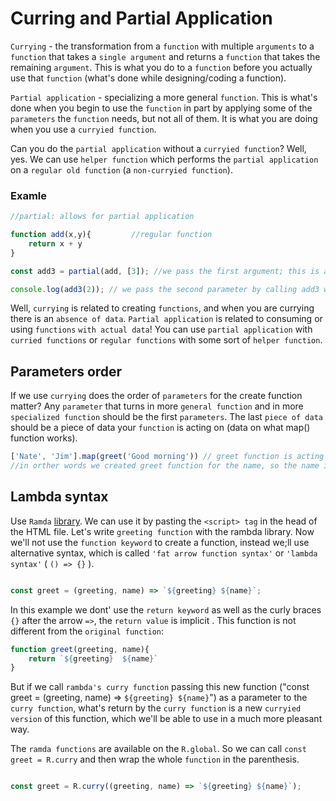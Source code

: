 # Curring and Partial Application

`Currying` - the transformation from a `function` with multiple `arguments` to a `function` that takes a `single argument` and returns a `function` that takes the remaining `argument`. This is what you do to a `function` before you actually use that `function` (what's done while designing/coding a function).

`Partial application` - specializing a more general `function`. This is what's done when you begin to use the `function` in part by applying some of the `parameters` the `function` needs, but not all of them. It is what you are doing when you use a `curryied function`.

Can you do the `partial application` without a `curryied function`? Well, yes. We can use `helper function` which performs the `partial application` on a `regular old function` (a `non-curryied function`). 

### Examle
```js
//partial: allows for partial application

function add(x,y){         //regular function
    return x + y
}

const add3 = partial(add, [3]); //we pass the first argument; this is a partial application, what's returned with partial is a new function that needs to be called with the last parameter

console.log(add3(2)); // we pass the second parameter by calling add3 with an argument; result => 5
```

Well, `currying` is related to creating `functions`, and when you are currying there is an `absence of data`. `Partial application` is related to consuming or using `functions` `with actual data`! You can use `partial application` with `curried functions` or `regular functions` with some sort of `helper function`.

## Parameters order

If we use `currying` does the order of `parameters` for the create function matter? 
Any `parameter` that turns in more `general function` and in more `specialized function` should be the first `parameters`. The last `piece of data` should be a piece of data your `function` is acting on (data on what map() function works). 

```js
['Nate', 'Jim'].map(greet('Good morning')) // greet function is acting on the individual name of the list that is passed ; 
//in orther words we created greet function for the name, so the name is the data the function is acted on
```

## Lambda syntax

Use `Ramda` [library](https://ramdajs.com/). We can use it by pasting the `<script> tag` in the head of the HTML file.
Let's write `greeting function` with the rambda library. Now we'll not use the `function keyword` to create a function, instead we;ll use alternative syntax, which is called `'fat arrow function syntax'` or `'lambda syntax'` ( `() => {}` ). 

```js

const greet = (greeting, name) => `${greeting} ${name}`;
```

In this example we dont' use the `return keyword` as well as the curly braces `{}` after the arrow `=>`, the `return value` is implicit . This function is not different from the `original function`: 

```js
function greet(greeting, name){
    return `${greeting}  ${name}`
}
```

But if we call `rambda's curry function` passing this new function ("const greet = (greeting, name) => `${greeting} ${name}`") as a parameter to the `curry function`, what's return by the `curry function` is a new `curryied version` of this function, which we'll be able to use in a much more pleasant way. 

The `ramda functions` are available on the `R.global`. So we can call `const greet = R.curry` and then wrap the whole `function` in the parenthesis.

```js

const greet = R.curry((greeting, name) => `${greeting} ${name}`);
```

